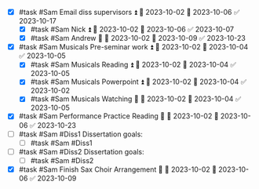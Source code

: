 - [x] #task #Sam Email diss supervisors ⏫ 🛫 2023-10-02 📅 2023-10-06 ✅ 2023-10-17
	- [x] #task #Sam Nick ⏫ 🛫 2023-10-02 📅 2023-10-06 ✅ 2023-10-07
	- [x] #task #Sam Andrew 🔼 🛫 2023-10-02 📅 2023-10-09 ✅ 2023-10-23
- [x] #task #Sam Musicals Pre-seminar work ⏫ 🛫 2023-10-02 📅 2023-10-04 ✅ 2023-10-05
	- [x] #task #Sam Musicals Reading ⏫ 🛫 2023-10-02 📅 2023-10-04 ✅ 2023-10-05
	- [x] #task #Sam Musicals Powerpoint ⏫ 🛫 2023-10-02 📅 2023-10-04 ✅ 2023-10-02
	- [x] #task #Sam Musicals Watching 🔼 🛫 2023-10-02 📅 2023-10-04 ✅ 2023-10-05
- [x] #task #Sam Performance Practice Reading 🔼 🛫 2023-10-02 📅 2023-10-06 ✅ 2023-10-23
- [ ] #task #Sam #Diss1 Dissertation goals:
	- [ ] #task #Sam #Diss1 
- [ ] #task #Sam #Diss2 Dissertation goals:
	- [ ] #task #Sam #Diss2 
- [x] #task #Sam Finish Sax Choir Arrangement 🔼 🛫 2023-10-02 📅 2023-10-06 ✅ 2023-10-09